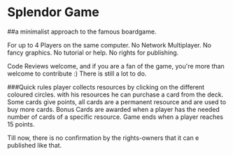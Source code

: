 # Splendor Game

##a minimalist approach to the famous boardgame.

For up to 4 Players on the same computer. 
No Network Multiplayer.
No fancy graphics. 
No tutorial or help.
No rights for publishing.

Code Reviews welcome, and if you are a fan of the game, you're more than welcome to contribute :) There is still a lot to do. 

###Quick rules
player collects resources by clicking on the different coloured circles. 
with his resources he can purchase a card from the deck. 
Some cards give points, all cards are a permanent resource and are used to buy more cards. 
Bonus Cards are awarded when a player has the needed number of cards of a specific resource. 
Game ends when a player reaches 15 points. 


Till now, there is no confirmation by the rights-owners that it can e published like that. 




